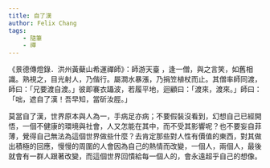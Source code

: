 ```yaml
---
title: 自了漢
author: Felix Chang
tags:
    - 隨筆
    - 禪
---
```


《景德傳燈錄．洪州黃蘗山希運禪師》：師游天臺 ，逢一僧，與之言笑，如舊相識。熟視之，目光射人，乃偕行。屬澗水暴漲，乃捐笠植杖而止。其僧率師同渡，師曰：「兄要渡自渡。」彼即褰衣躡波，若履平地，迴顧曰：「渡來，渡來。」師曰：「咄，遮自了漢！吾早知，當斫汝脛。」

莫當自了漢，世界原本與人為一，手病足亦病；不要假裝沒看到，幻想自己已經開悟，一個不健康的環境與社會，人又怎能在其中，而不受其影響呢？也不要妄自菲薄，覺得自己無法為這個世界做些什麼？去肯定那些對人性有價值的東西，對其做出積極的回應，慢慢的周圍的人會因為自己的熱情而改變，一個人，兩個人，最後就會有一群人跟著改變，而這個世界回憒給每一個人的，會永遠超乎自己的想像。
